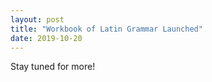 ```yaml
---
layout: post
title: "Workbook of Latin Grammar Launched"
date: 2019-10-20
---
```


Stay tuned for more!
